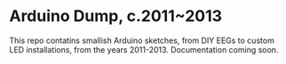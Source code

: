 Arduino Dump, c.2011~2013
================================

 This repo contatins smallish Arduino sketches, from DIY EEGs to custom LED installations, from the years 2011-2013. Documentation coming soon.
 